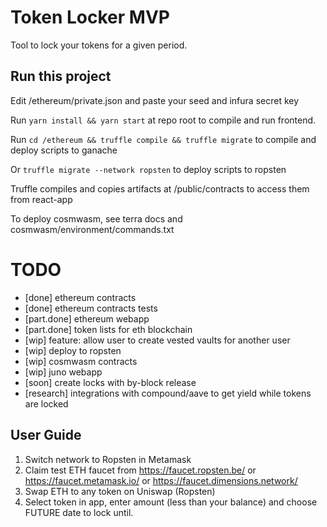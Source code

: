 # Token Locker MVP

Tool to lock your tokens for a given period.

## Run this project

Edit /ethereum/private.json and paste your seed and infura secret key

Run `yarn install && yarn start` at repo root to compile and run frontend.

Run `cd /ethereum && truffle compile && truffle migrate` to compile and deploy scripts to ganache

Or `truffle migrate --network ropsten`  to deploy scripts to ropsten

Truffle compiles and copies artifacts at /public/contracts to access them from react-app

To deploy cosmwasm, see terra docs and cosmwasm/environment/commands.txt

# TODO 

- [done] ethereum contracts
- [done] ethereum contracts tests
- [part.done] ethereum webapp
- [part.done] token lists for eth blockchain
- [wip] feature: allow user to create vested vaults for another user
- [wip] deploy to ropsten
- [wip] cosmwasm contracts
- [wip] juno webapp
- [soon] create locks with by-block release
- [research] integrations with compound/aave to get yield while tokens are locked

## User Guide

1. Switch network to Ropsten in Metamask
2. Claim test ETH faucet from https://faucet.ropsten.be/ or https://faucet.metamask.io/ or https://faucet.dimensions.network/
3. Swap ETH to any token on Uniswap (Ropsten)  
4. Select token in app, enter amount (less than your balance) and choose FUTURE date to lock until. 
